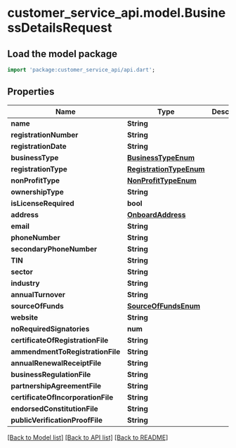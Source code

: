 # customer_service_api.model.BusinessDetailsRequest

## Load the model package
```dart
import 'package:customer_service_api/api.dart';
```

## Properties
Name | Type | Description | Notes
------------ | ------------- | ------------- | -------------
**name** | **String** |  | 
**registrationNumber** | **String** |  | 
**registrationDate** | **String** |  | 
**businessType** | [**BusinessTypeEnum**](BusinessTypeEnum.md) |  | 
**registrationType** | [**RegistrationTypeEnum**](RegistrationTypeEnum.md) |  | [optional] 
**nonProfitType** | [**NonProfitTypeEnum**](NonProfitTypeEnum.md) |  | [optional] 
**ownershipType** | **String** |  | 
**isLicenseRequired** | **bool** |  | 
**address** | [**OnboardAddress**](OnboardAddress.md) |  | 
**email** | **String** |  | [optional] 
**phoneNumber** | **String** |  | 
**secondaryPhoneNumber** | **String** |  | [optional] 
**TIN** | **String** |  | 
**sector** | **String** |  | 
**industry** | **String** |  | 
**annualTurnover** | **String** |  | 
**sourceOfFunds** | [**SourceOfFundsEnum**](SourceOfFundsEnum.md) |  | 
**website** | **String** |  | [optional] 
**noRequiredSignatories** | **num** |  | [optional] 
**certificateOfRegistrationFile** | **String** |  | [optional] 
**ammendmentToRegistrationFile** | **String** |  | [optional] 
**annualRenewalReceiptFile** | **String** |  | [optional] 
**businessRegulationFile** | **String** |  | [optional] 
**partnershipAgreementFile** | **String** |  | [optional] 
**certificateOfIncorporationFile** | **String** |  | [optional] 
**endorsedConstitutionFile** | **String** |  | [optional] 
**publicVerificationProofFile** | **String** |  | [optional] 

[[Back to Model list]](../README.md#documentation-for-models) [[Back to API list]](../README.md#documentation-for-api-endpoints) [[Back to README]](../README.md)


